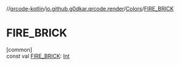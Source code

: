 //[qrcode-kotlin](../../../index.md)/[io.github.g0dkar.qrcode.render](../index.md)/[Colors](index.md)/[FIRE_BRICK](-f-i-r-e_-b-r-i-c-k.md)

# FIRE_BRICK

[common]\
const val [FIRE_BRICK](-f-i-r-e_-b-r-i-c-k.md): [Int](https://kotlinlang.org/api/latest/jvm/stdlib/kotlin/-int/index.html)
